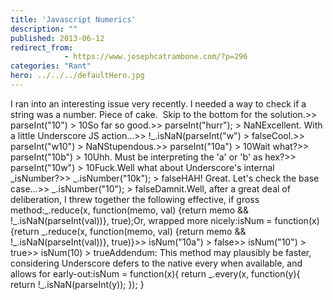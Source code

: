 ```yaml
---
title: 'Javascript Numerics'
description: ""
published: 2013-06-12
redirect_from: 
            - https://www.josephcatrambone.com/?p=296
categories: "Rant"
hero: ../../../defaultHero.jpg
---
```

I ran into an interesting issue very recently. I needed a way to check if a string was a number. Piece of cake.  Skip to the bottom for the solution.>> parseInt("10") > 10So far so good.>> parseInt("hurr"); > NaNExcellent. With a little Underscore JS action...>> !\_.isNaN(parseInt("w") > falseCool.>> parseInt("w10") > NaNStupendous.>> parseInt("10a") > 10Wait what?>> parseInt("10b") > 10Uhh. Must be interpreting the 'a' or 'b' as hex?>> parseInt("10w") > 10Fuck.Well what about Underscore's internal \_isNumber?>> \_.isNumber("10k"); > falseHAH! Great. Let's check the base case...>> \_.isNumber("10"); > falseDamnit.Well, after a great deal of deliberation, I threw together the following effective, if gross method:\_.reduce(x, function(memo, val) {return memo && !\_.isNaN(parseInt(val))}, true);Or, wrapped more nicely:isNum = function(x) {return \_.reduce(x, function(memo, val) {return memo && !\_.isNaN(parseInt(val))}, true)}>> isNum("10a") > false>> isNum("10") > true>> isNum(10) > trueAddendum: This method may plausibly be faster, considering Underscore defers to the native every when available, and allows for early-out:isNum = function(x){ return \_.every(x, function(y){ return !\_.isNaN(parseInt(y)); }); }
